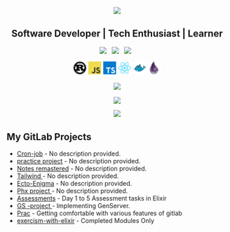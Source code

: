 <p align="center">
  <img src="https://readme-typing-svg.herokuapp.com?color=8A2BE2&lines=Hello,+There!+👋;I'm+Aden....;Glad+to+see+you+here!&center=true&width=500&height=50">

  <h2 align="center">Software Developer | Tech Enthusiast | Learner</h2>

  <p align="center">
    <a href="mailto:aden.tahir7@gmail.com"><img height="30" src="https://img.shields.io/badge/gmail-D14836?&style=for-the-badge&logo=gmail&logoColor=white"></a>&nbsp;&nbsp;
    <a href="https://linkedin.com/in/adentahir"><img height="30" src="https://img.shields.io/badge/linkedin-0A66C2?&style=for-the-badge&logo=linkedin&logoColor=white"></a>&nbsp;&nbsp;
    <a href="https://twitter.com/adentahir"><img height="30" src="https://img.shields.io/badge/twitter-1DA1F2?&style=for-the-badge&logo=twitter&logoColor=white"></a>&nbsp;&nbsp;
  </p>
  
  <p align="center">
    <img height="30" src="https://raw.githubusercontent.com/devicons/devicon/master/icons/rust/rust-plain.svg">
    <img height="30" src="https://raw.githubusercontent.com/devicons/devicon/master/icons/javascript/javascript-original.svg">
    <img height="30" src="https://raw.githubusercontent.com/devicons/devicon/master/icons/typescript/typescript-original.svg">
    <img height="30" src="https://raw.githubusercontent.com/devicons/devicon/master/icons/react/react-original.svg">
    <img height="30" src="https://raw.githubusercontent.com/devicons/devicon/master/icons/docker/docker-original.svg">
    <img height="30" src="https://raw.githubusercontent.com/devicons/devicon/master/icons/elixir/elixir-original.svg">
    <!-- Add more tech stack here -->
  </p>

 <p align="center">
  <img align="center" src="https://github-readme-stats.vercel.app/api?username=adentahir&show_icons=true&line_height=20&show_owner=false&theme=dracula">
</p>

<p align="center">
  <img align="center" src="https://github-readme-stats.vercel.app/api/top-langs/?username=adentahir&layout=compact&theme=dracula">
</p>


  <p align="center">
  <img src="https://github-readme-streak-stats.herokuapp.com/?user=adentahir&theme=dark&background=000000&stroke=8A2BE2">
</p>

</p>

## My GitLab Projects

- [Cron-job](https://gitlab.com/adentahir/cron-job) - No description provided.
- [practice project](https://gitlab.com/adentahir/practice-project) - No description provided.
- [Notes remastered](https://gitlab.com/adentahir/notes-remastered) - No description provided.
- [Tailwind ](https://gitlab.com/adentahir/tailwind) - No description provided.
- [Ecto-Enigma](https://gitlab.com/adentahir/ecto-enigma) - No description provided.
- [Phx project ](https://gitlab.com/adentahir/phx-project) - No description provided.
- [Assessments](https://gitlab.com/adentahir/assessments) - Day 1 to 5 Assessment tasks in Elixir
- [GS -project ](https://gitlab.com/adentahir/gs-project) - Implementing GenServer.
- [Prac](https://gitlab.com/adentahir/prac) - Getting comfortable with various features of gitlab 
- [exercism-with-elixir](https://gitlab.com/adentahir/exercism-with-elixir) - Completed Modules Only
